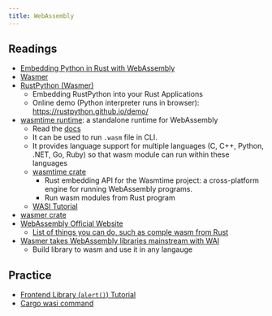 ```yaml
---
title: WebAssembly
---
```


## Readings

- [Embedding Python in Rust with WebAssembly](https://wasmlabs.dev/articles/python-wasm-rust/)
- [Wasmer](https://wasmer.io/)
- [RustPython (Wasmer)](https://wasmer.io/rustpython/rustpython)
  - Embedding RustPython into your Rust Applications
  - Online demo (Python interpreter runs in browser): https://rustpython.github.io/demo/
- [wasmtime runtime](https://github.com/bytecodealliance/wasmtime): a standalone runtime for WebAssembly
  - Read the [docs](https://docs.wasmtime.dev/)
  - It can be used to run `.wasm` file in CLI.
  - It provides language support for multiple languages (C, C++, Python, .NET, Go, Ruby) so that wasm module can run within these languages
  - [wasmtime crate](https://crates.io/crates/wasmtime)
    - Rust embedding API for the Wasmtime project: a cross-platform engine for running WebAssembly programs.
    - Run wasm modules from Rust program
  - [WASI Tutorial](https://github.com/bytecodealliance/wasmtime/blob/main/docs/WASI-tutorial.md)
- [wasmer crate](https://crates.io/crates/wasmer)
- [WebAssembly Official Website](https://webassembly.org/)
  - [List of things you can do, such as comple wasm from Rust](https://webassembly.org/getting-started/developers-guide/)
- [Wasmer takes WebAssembly libraries mainstream with WAI](https://wasmer.io/posts/wasmer-takes-webassembly-libraries-manistream-with-wai)
  - Build library to wasm and use it in any langauge


## Practice

- [Frontend Library (`alert()`) Tutorial](https://rustwasm.github.io/book/game-of-life/hello-world.html)
- [Cargo wasi command](https://github.com/bytecodealliance/cargo-wasi)